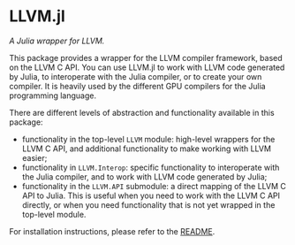# LLVM.jl

*A Julia wrapper for LLVM.*

This package provides a wrapper for the LLVM compiler framework, based on the LLVM C API.
You can use LLVM.jl to work with LLVM code generated by Julia, to interoperate with the
Julia compiler, or to create your own compiler. It is heavily used by the different GPU
compilers for the Julia programming language.

There are different levels of abstraction and functionality available in this package:

- functionality in the top-level `LLVM` module: high-level wrappers for the LLVM C API, and
  additional functionality to make working with LLVM easier;
- functionality in `LLVM.Interop`: specific functionality to interoperate with the Julia
  compiler, and to work with LLVM code generated by Julia;
- functionality in the `LLVM.API` submodule: a direct mapping of the LLVM C API to Julia.
  This is useful when you need to work with the LLVM C API directly, or when you need
  functionality that is not yet wrapped in the top-level module.

For installation instructions, please refer to the
[README](https://github.com/maleadt/LLVM.jl/blob/master/README.md).
